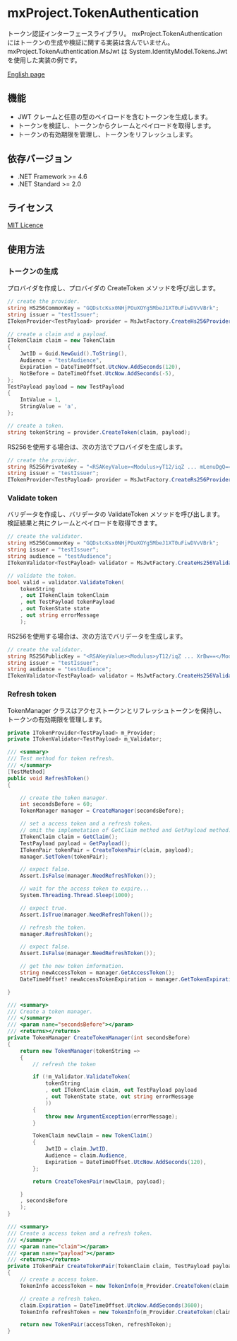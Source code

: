 # mxProject.TokenAuthentication

トークン認証インターフェースライブラリ。
mxProject.TokenAuthentication にはトークンの生成や検証に関する実装は含んでいません。
mxProject.TokenAuthentication.MsJwt は System.IdentityModel.Tokens.Jwt を使用した実装の例です。

[English page](README.md)

## 機能

* JWT クレームと任意の型のペイロードを含むトークンを生成します。
* トークンを検証し、トークンからクレームとペイロードを取得します。
* トークンの有効期限を管理し、トークンをリフレッシュします。

## 依存バージョン

* .NET Framework >= 4.6
* .NET Standard >= 2.0

## ライセンス

[MIT Licence](http://opensource.org/licenses/mit-license.php)

## 使用方法

### トークンの生成

プロバイダを作成し、プロバイダの CreateToken メソッドを呼び出します。

```c#
// create the provider.
string HS256CommonKey = "GQDstcKsx0NHjPOuXOYg5MbeJ1XT0uFiwDVvVBrk";
string issuer = "testIssuer";
ITokenProvider<TestPayload> provider = MsJwtFactory.CreateHs256Provider<TestPayload>(HS256CommonKey, issuer);

// create a claim and a payload.
ITokenClaim claim = new TokenClaim
{
    JwtID = Guid.NewGuid().ToString(),
    Audience = "testAudience",
    Expiration = DateTimeOffset.UtcNow.AddSeconds(120),
    NotBefore = DateTimeOffset.UtcNow.AddSeconds(-5),
};
TestPayload payload = new TestPayload
{
    IntValue = 1,
    StringValue = 'a',
};

// create a token.
string tokenString = provider.CreateToken(claim, payload);
```

RS256を使用する場合は、次の方法でプロバイダを生成します。

```C#
// create the provider.
string RS256PrivateKey = "<RSAKeyValue><Modulus>yT12/iqZ ... mLenuDgQ==</D></RSAKeyValue>";
string issuer = "testIssuer";
ITokenProvider<TestPayload> provider = MsJwtFactory.CreateRs256Provider<TestPayload>(RS256PrivateKey, issuer);
```

### Validate token

バリデータを作成し、バリデータの ValidateToken メソッドを呼び出します。検証結果と共にクレームとペイロードを取得できます。

```C#
// create the validator.
string HS256CommonKey = "GQDstcKsx0NHjPOuXOYg5MbeJ1XT0uFiwDVvVBrk";
string issuer = "testIssuer";
string audience = "testAudience";
ITokenValidator<TestPayload> validator = MsJwtFactory.CreateHs256Validator<TestPayload>(HS256CommonKey, issuer, audience);

// validate the token.
bool valid = validator.ValidateToken(
    tokenString
    , out ITokenClaim tokenClaim
    , out TestPayload tokenPayload
    , out TokenState state
    , out string errorMessage
    );
```

RS256を使用する場合は、次の方法でバリデータを生成します。

```C#
// create the validator.
string RS256PublicKey = "<RSAKeyValue><Modulus>yT12/iqZ ... XrBw==</Modulus><Exponent>AQAB</Exponent></RSAKeyValue>";
string issuer = "testIssuer";
string audience = "testAudience";
ITokenValidator<TestPayload> validator = MsJwtFactory.CreateHs256Validator<TestPayload>(RS256PublicKey, issuer, audience);
```

### Refresh token

TokenManager クラスはアクセストークンとリフレッシュトークンを保持し、トークンの有効期限を管理します。

```C#
private ITokenProvider<TestPayload> m_Provider;
private ITokenValidator<TestPayload> m_Validator;

/// <summary>
/// Test method for token refresh.
/// </summary>
[TestMethod]
public void RefreshToken()
{

    // create the token manager.
    int secondsBefore = 60;
    TokenManager manager = CreateManager(secondsBefore);

    // set a access token and a refresh token.
    // omit the implemetation of GetClaim method and GetPayload method.
    ITokenClaim claim = GetClaim();
    TestPayload payload = GetPayload();
    ITokenPair tokenPair = CreateTokenPair(claim, payload);
    manager.SetToken(tokenPair);

    // expect false.
    Assert.IsFalse(manager.NeedRefreshToken());

    // wait for the access token to expire...
    System.Threading.Thread.Sleep(1000);

    // expect true.
    Assert.IsTrue(manager.NeedRefreshToken());

    // refresh the token.
    manager.RefreshToken();

    // expect false.
    Assert.IsFalse(manager.NeedRefreshToken());

    // get the new token imformation.
    string newAccessToken = manager.GetAccessToken();
    DateTimeOffset? newAccessTokenExpiration = manager.GetTokenExpiration();

}

/// <summary>
/// Create a token manager.
/// </summary>
/// <param name="secondsBefore"></param>
/// <returns></returns>
private TokenManager CreateTokenManager(int secondsBefore)
{
    return new TokenManager(tokenString =>
    {
        // refresh the token

        if (!m_Validator.ValidateToken(
            tokenString
            , out ITokenClaim claim, out TestPayload payload
            , out TokenState state, out string errorMessage
            ))
        {
            throw new ArgumentException(errorMessage);
        }

        TokenClaim newClaim = new TokenClaim()
        {
            JwtID = claim.JwtID,
            Audience = claim.Audience,
            Expiration = DateTimeOffset.UtcNow.AddSeconds(120),
        };

        return CreateTokenPair(newClaim, payload);

    }
    , secondsBefore
    );
}

/// <summary>
/// Create a access token and a refresh token.
/// </summary>
/// <param name="claim"></param>
/// <param name="payload"></param>
/// <returns></returns>
private ITokenPair CreateTokenPair(TokenClaim claim, TestPayload payload)
{
    // create a access token.
    TokenInfo accessToken = new TokenInfo(m_Provider.CreateToken(claim, payload), claim.Expiration, claim.NotBefore);

    // create a refresh token.
    claim.Expiration = DateTimeOffset.UtcNow.AddSeconds(3600);
    TokenInfo refreshToken = new TokenInfo(m_Provider.CreateToken(claim, payload), claim.Expiration, claim.NotBefore);

    return new TokenPair(accessToken, refreshToken);
}
```
